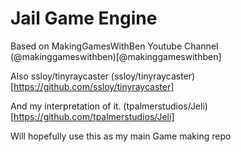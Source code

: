 # Jail Game Engine

Based on MakingGamesWithBen Youtube Channel
(@makinggameswithben)[@makinggameswithben]

Also ssloy/tinyraycaster
(ssloy/tinyraycaster)[https://github.com/ssloy/tinyraycaster]

And my interpretation of it.
(tpalmerstudios/Jeli)[https://github.com/tpalmerstudios/Jeli]

Will hopefully use this as my main Game making repo

